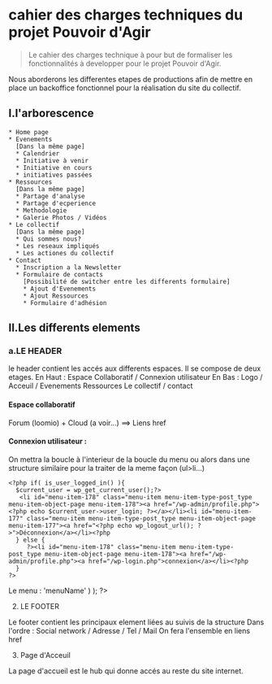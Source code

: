 # cahier des charges techniques du projet Pouvoir d'Agir #

> Le cahier des charges technique à pour but de formaliser les fonctionnalités à developper pour le projet Pouvoir d'Agir.

Nous aborderons les differentes etapes de productions afin de mettre en place un backoffice fonctionnel pour la réalisation du site du collectif.

## I.l'arborescence ##

    * Home page
    * Evenements
      [Dans la même page]
      * Calendrier
      * Initiative à venir
      * Initiative en cours
      * initiatives passées
    * Ressources
      [Dans la même page]
      * Partage d'analyse
      * Partage d'ecperience
      * Methodologie
      * Galerie Photos / Vidéos
    * Le collectif
      [Dans la même page]
      * Qui sommes nous?
      * Les reseaux impliqués
      * Les actiones du collectif
    * Contact
      * Inscription a la Newsletter
      * Formulaire de contacts
        [Possibilité de switcher entre les differents formulaire]
        * Ajout d'Evenements
        * Ajout Ressources
        * Formulaire d'adhésion

## II.Les differents elements ##

### a.LE HEADER ###

le header contient les accés aux differents espaces. Il se compose de deux etages.
En Haut : Espace Collaboratif / Connexion utilisateur
En Bas : Logo / Acceuil / Evenements Ressources Le collectif / contact

#### Espace collaboratif ####
Forum (loomio) + Cloud (a voir...) ==> Liens href

#### Connexion utilisateur : ####

On mettra la boucle à l'interieur de la boucle du menu ou alors dans une structure similaire pour la traiter de la meme façon (ul>li...)

    <?php if( is_user_logged_in() ){
      $current_user = wp_get_current_user();?>
       <li id="menu-item-178" class="menu-item menu-item-type-post_type menu-item-object-page menu-item-178"><a href="/wp-admin/profile.php"><?php echo $current_user->user_login; ?></a></li><li id="menu-item-177" class="menu-item menu-item-type-post_type menu-item-object-page menu-item-177"><a href="<?php echo wp_logout_url(); ?>">Déconnexion</a></li><?php
      } else {
         ?><li id="menu-item-178" class="menu-item menu-item-type-post_type menu-item-object-page menu-item-178"><a href="/wp-admin/profile.php"><a href="/wp-login.php">connexion</a></li><?php
      }
    ?>

Le menu :
    <?php wp_nav_menu( array('menu' => 'menuName' ) ); ?>

  2. LE FOOTER

Le footer contient les principaux element liées au suivis de la structure
Dans l'ordre : Social network / Adresse / Tel / Mail
On fera l'ensemble en liens href

  3. Page d'Acceuil

La page d'accueil est le hub qui donne accés au reste du site internet.
